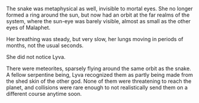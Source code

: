 The snake was metaphysical as well, invisible to mortal eyes. She no longer formed a ring around the sun, but now had an orbit at the far realms of the system, where the sun-eye was barely visible, almost as small as the other eyes of Malaphet.  

Her breathing was steady, but very slow, her lungs moving in periods of months, not the usual seconds.

She did not notice Lyva.

There were meteorites, sparsely flying around the same orbit as the snake. A fellow serpentine being, Lyva recognized them as partly being made from the shed skin of the other god. None of them were threatening to reach the planet, and collisions were rare enough to not realistically send them on a different course anytime soon.